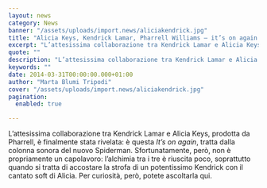 ```yaml
---
layout: news
category: News
banner: "/assets/uploads/import.news/aliciakendrick.jpg"
title: "Alicia Keys, Kendrick Lamar, Pharrell Williams – it’s on again (audio)"
excerpt: "L’attesissima collaborazione tra Kendrick Lamar e Alicia Keys, prodotta da Pharrell, è finalmente stata rivelata: è questa It’s on again, tratta dalla colonna sonora del nuovo Spiderman. Sfortunatamente, però, non è propriamente un capolavoro: l’alchimia tra i tre è riuscita poco, soprattutto quando si tratta di accostare la strofa di un potentissimo Kendrick con il [&hellip"
quote: ""
description: "L’attesissima collaborazione tra Kendrick Lamar e Alicia Keys, prodotta da Pharrell, è finalmente stata rivelata: è questa It’s on again, tratta dalla colonna sonora del nuovo Spiderman. Sfortunatamente, però, non è propriamente un capolavoro: l’alchimia tra i tre è riuscita poco, soprattutto quando si tratta di accostare la strofa di un potentissimo Kendrick con il [&hellip"
keywords: ""
date: 2014-03-31T00:00:00.000+01:00
author: "Marta Blumi Tripodi"
cover: "/assets/uploads/import.news/aliciakendrick.jpg"
pagination:
  enabled: true

---
```


[](https://hotmc.com/wp-content/uploads/2014/03/aliciakendrick.jpg)

L’attesissima collaborazione tra Kendrick Lamar e Alicia Keys, prodotta da Pharrell, è finalmente stata rivelata: è questa _It’s on again_, tratta dalla colonna sonora del nuovo Spiderman. Sfortunatamente, però, non è propriamente un capolavoro: l’alchimia tra i tre è riuscita poco, soprattutto quando si tratta di accostare la strofa di un potentissimo Kendrick con il cantato soft di Alicia. Per curiosità, però, potete ascoltarla qui.